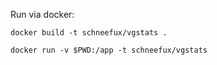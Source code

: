 Run via docker:

`docker build -t schneefux/vgstats .`

`docker run -v $PWD:/app -t schneefux/vgstats`
